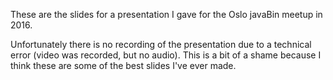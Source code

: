 These are the slides for a presentation I gave for the Oslo javaBin meetup in
2016.

Unfortunately there is no recording of the presentation due to a technical error
(video was recorded, but no audio). This is a bit of a shame because I think
these are some of the best slides I've ever made.
